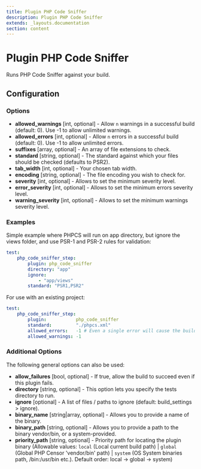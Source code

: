 ```yaml
---
title: Plugin PHP Code Sniffer
description: Plugin PHP Code Sniffer
extends: _layouts.documentation
section: content
---
```


Plugin PHP Code Sniffer
=======================

Runs PHP Code Sniffer against your build.

Configuration
-------------

### Options

* **allowed_warnings** [int, optional] - Allow `n` warnings in a successful build (default: 0). 
  Use -1 to allow unlimited warnings.
* **allowed_errors** [int, optional] - Allow `n` errors in a successful build (default: 0). 
  Use -1 to allow unlimited errors.
* **suffixes** [array, optional] - An array of file extensions to check.
* **standard** [string, optional] - The standard against which your files should be checked (defaults to PSR2).
* **tab_width** [int, optional] - Your chosen tab width.
* **encoding** [string, optional] - The file encoding you wish to check for.
* **severity** [int, optional] - Allows to set the minimum severity level.
* **error_severity** [int, optional] - Allows to set the minimum errors severity level.
* **warning_severity** [int, optional] - Allows to set the minimum warnings severity level.

### Examples

Simple example where PHPCS will run on app directory, but ignore the views folder, and use PSR-1 and PSR-2 rules for 
validation:

```yml
test:
    php_code_sniffer_step:
        plugin: php_code_sniffer
        directory: "app"
        ignore:
            - "app/views"
        standard: "PSR1,PSR2"
```

For use with an existing project:
```yml
test:
    php_code_sniffer_step:
        plugin:           php_code_sniffer
        standard:         "./phpcs.xml"
        allowed_errors:   -1 # Even a single error will cause the build to fail. -1 = unlimited
        allowed_warnings: -1
```

### Additional Options

The following general options can also be used: 

* **allow_failures** [bool, optional] - If true, allow the build to succeed even if this plugin fails.
* **directory** [string, optional] - This option lets you specify the tests directory to run.
* **ignore** [optional] - A list of files / paths to ignore (default: build_settings > ignore).
* **binary_name** [string|array, optional] - Allows you to provide a name of the binary.
* **binary_path** [string, optional] - Allows you to provide a path to the binary vendor/bin, or a system-provided.
* **priority_path** [string, optional] - Priority path for locating the plugin binary (Allowable values: 
  `local` (Local current build path) | 
  `global` (Global PHP Censor 'vendor/bin' path) |
  `system` (OS System binaries path, /bin:/usr/bin etc.). 
  Default order: local -> global -> system)
